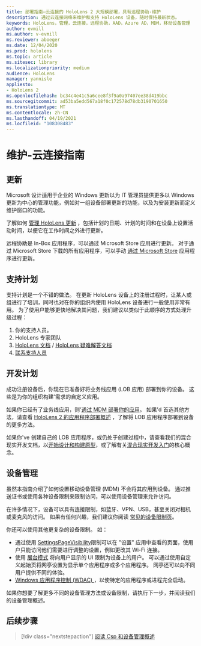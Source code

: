 ```yaml
---
title: 部署指南–云连接的 HoloLens 2 大规模部署，具有远程协助-维护
description: 通过云连接网络来维护和支持 HoloLens 设备，随时保持最新状态。
keywords: HoloLens，管理，云连接，远程协助，AAD，Azure AD，MDM，移动设备管理
author: evmill
ms.author: v-evmill
ms.reviewer: aboeger
ms.date: 12/04/2020
ms.prod: hololens
ms.topic: article
ms.sitesec: library
ms.localizationpriority: medium
audience: HoloLens
manager: yannisle
appliesto:
- HoloLens 2
ms.openlocfilehash: bc34c4e41c5a6cee8f3f9a0a97407ee38d419bbc
ms.sourcegitcommit: ad53ba5edd567a18f0c172578d78db3190701650
ms.translationtype: MT
ms.contentlocale: zh-CN
ms.lasthandoff: 04/19/2021
ms.locfileid: "108308483"
---
```

# <a name="maintain---cloud-connected-guide"></a>维护-云连接指南

## <a name="updates"></a>更新

Microsoft 设计适用于企业的 Windows 更新以为 IT 管理员提供更多以 Windows 更新为中心的管理功能，例如对一组设备部署更新的功能，以及为安装更新而定义维护窗口的功能。

了解如何 [管理 HoloLens 更新](https://docs.microsoft.com/hololens/hololens-updates) ，包括计划的日期、计划的时间和在设备上设置活动时间，以便它在工作时间之外进行更新。

远程协助是 In-Box 应用程序，可以通过 Microsoft Store 应用进行更新。 对于通过 Microsoft Store 下载的所有应用程序，可以手动 [通过 Microsoft Store](https://docs.microsoft.com/hololens/holographic-store-apps#update-apps) 应用程序进行更新。

## <a name="support-plan"></a>支持计划

支持计划是一个不错的做法。 在更新 HoloLens 设备上的注册过程时，让某人或组进行了培训，同时也对在你的组织内使用 HoloLens 设备进行一般使用非常有用。 为了使用户能够更快地解决其问题，我们建议以类似于此顺序的方式处理升级过程：

1. 你的支持人员。
2. HoloLens 专家团队
3. [HoloLens 文档](https://docs.microsoft.com/hololens/)  / [HoloLens 疑难解答文档](https://docs.microsoft.com/hololens/hololens-troubleshooting)
4. [联系支持人员](https://support.serviceshub.microsoft.com/supportforbusiness/create?sapId=e9391227-fa6d-927b-0fff-f96288631b8f)

## <a name="development-plan"></a>开发计划

成功注册设备后，你现在已准备好将业务线应用 (LOB 应用) 部署到你的设备。 这些是为你的组织构建&#39;需求的自定义应用。

如果你已经有了业务线应用，则&#39;[通过 MDM 部署你的应用](https://docs.microsoft.com/hololens/app-deploy-intune)。 如果&#39;d 首选其他方法，请查看 [HoloLens 2 的应用程序部署概述](https://docs.microsoft.com/hololens/app-deploy-overview) ，了解将 LOB 应用程序部署到设备的更多方法。

如果你&#39;ve 创建自己的 LOB 应用程序，或仍处于创建过程中，请查看我们的混合现实开发文档，以[开始设计和构建原型](https://docs.microsoft.com/windows/mixed-reality/design/design)，或了解有关[混合现实开发入门](https://docs.microsoft.com/windows/mixed-reality/discover/get-started-with-mr)的核心概念。

## <a name="device-management"></a>设备管理 

虽然本指南介绍了如何设置移动设备管理 (MDM) 不会将其应用到设备。 通过推送证书或使用各种设备限制来限制访问，可以使用设备管理来允许访问。 

在许多情况下，设备可以具有连接限制，如蓝牙、VPN、USB，甚至关闭对相机或麦克风的访问。 如果有任何兴趣，我们建议你阅读 [常见的设备限制页](hololens-common-device-restrictions.md)。

你还可以使用其他更复杂的设备限制。 如：

- 通过使用 [SettingsPageVisibility](settings-uri-list.md)限制可以在 "设置" 应用中查看的页面，使用户只能访问他们需要进行调整的设置，例如更改其 Wi-Fi 连接。
- 使用 [展台模式](hololens-kiosk.md) 将向用户显示的 UI 限制为设备上的用户。 可以通过使用自定义起始页将网亭设置为显示单个应用程序或多个应用程序。 网亭还可以向不同用户提供不同的体验。  
- [Windows 应用程序控制 (WDAC) ](windows-defender-application-control-wdac.md) ，以使特定的应用程序或进程完全启动。

如果你想要了解更多不同的设备管理方法或设备限制，请执行下一步，并阅读我们的设备管理概述。

## <a name="next-step"></a>后续步骤

> [!div class="nextstepaction"]
> [阅读 Csp 和设备管理概述](hololens-csp-policy-overview.md)